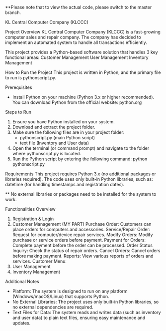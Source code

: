 **Please note that to view the actual code, please switch to the master branch.

KL Central Computer Company (KLCCC) 

Project Overview
KL Central Computer Company (KLCCC) is a fast-growing computer sales and repair company. The company has decided to implement an automated system to handle all transactions efficiently.

This project provides a Python-based software solution that handles 3 key functional areas:
Customer Management
User Management
Inventory Management

How to Run the Project
This project is written in Python, and the primary file to run is pythonscript.py.

Prerequisites
- Install Python on your machine (Python 3.x or higher recommended).
  You can download Python from the official website: python.org

Steps to Run
1. Ensure you have Python installed on your system.
2. Download and extract the project folder.
3. Make sure the following files are in your project folder:
   - pythonscript.py (main Python script)
   - text file (Inventory and User data)
4. Open the terminal (or command prompt) and navigate to the folder where pythonscript.py is located.
5. Run the Python script by entering the following command:
python pythonscript.py

Requirements
This project requires Python 3.x (no additional packages or libraries required). The code uses only built-in Python libraries, such as: datetime (for handling timestamps and registration dates).

** No external libraries or packages need to be installed for the system to work.

Functionalities Overview
1. Registration & Login
2. Customer Management (MY PART)
   Purchase Order: Customers can place orders for computers and accessories.
   Service/Repair Order: Request for computer/device repair services.
   Modify Orders: Modify purchase or service orders before payment.
   Payment for Orders: Complete payment before the order can be processed.
   Order Status Inquiry: Check the status of repair orders.
   Cancel Orders: Cancel orders before making payment.
   Reports: View various reports of orders and services.
   Customer Menu:
2. User Management
3. Inventory Management

Additional Notes
- Platform: The system is designed to run on any platform (Windows/macOS/Linux) that supports Python.
- No External Libraries: The project uses only built-in Python libraries, so no external dependencies are required.
- Text Files for Data: The system reads and writes data (such as inventory and user data) to plain text files, ensuring easy maintenance and updates.

